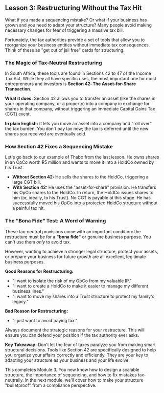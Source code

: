 ## Lesson 3: Restructuring Without the Tax Hit

What if you made a sequencing mistake? Or what if your business has grown and you need to adapt your structure? Many people avoid making necessary changes for fear of triggering a massive tax bill.

Fortunately, the tax authorities provide a set of tools that allow you to reorganize your business entities without immediate tax consequences. Think of these as "get out of jail free" cards for structuring.

### The Magic of Tax-Neutral Restructuring

In South Africa, these tools are found in Sections 42 to 47 of the Income Tax Act. While they all have specific uses, the most important one for most entrepreneurs and investors is **Section 42: The Asset-for-Share Transaction**.

**What it does:** Section 42 allows you to transfer an asset (like the shares in your operating company, or a property) into a company in exchange for shares in that company, without triggering an immediate Capital Gains Tax (CGT) event.

**In plain English:** It lets you move an asset into a company and "roll over" the tax burden. You don't pay tax now; the tax is deferred until the new shares you received are eventually sold.

### How Section 42 Fixes a Sequencing Mistake

Let's go back to our example of Thabo from the last lesson. He owns shares in an OpCo worth R5 million and wants to move it into a HoldCo owned by his Trust.

*   **Without Section 42:** He sells the shares to the HoldCo, triggering a large CGT bill.
*   **With Section 42:** He uses the "asset-for-share" provision. He transfers his OpCo shares to the HoldCo. In return, the HoldCo issues shares to him (or, ideally, to his Trust). No CGT is payable at this stage. He has successfully moved his OpCo into a protected HoldCo structure without a painful tax hit.

### The "Bona Fide" Test: A Word of Warning

These tax-neutral provisions come with an important condition: the restructure must be for a **"bona fide"** or genuine business purpose. You can't use them *only* to avoid tax.

However, wanting to achieve a stronger legal structure, protect your assets, or prepare your business for future growth are all excellent, legitimate business purposes.

**Good Reasons for Restructuring:**
*   "I want to isolate the risk of my OpCo from my valuable IP."
*   "I want to create a HoldCo to make it easier to manage my different business lines."
*   "I want to move my shares into a Trust structure to protect my family's legacy."

**Bad Reason for Restructuring:**
*   "I just want to avoid paying tax."

Always document the strategic reasons for your restructure. This will ensure you can defend your position if the tax authority ever asks.

**Key Takeaway:**
Don't let the fear of taxes paralyze you from making smart structural decisions. Tools like Section 42 are specifically designed to help you organize your affairs correctly and efficiently. They are your key to adapting your structure as your business and your life evolve.

This completes Module 3. You now know how to design a scalable structure, the importance of sequencing, and how to fix mistakes tax-neutrally. In the next module, we'll cover how to make your structure "bulletproof" from a compliance perspective.
